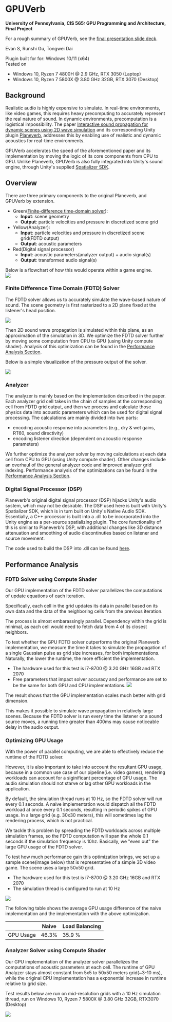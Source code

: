 GPUVerb
==================================
**University of Pennsylvania, CIS 565: GPU Programming and Architecture, Final Project**

For a rough summary of GPUVerb, see the [final presentation slide deck](https://docs.google.com/presentation/d/1_dvESQ91yGhgWl9Ghrnkg49GWdWTlzv3eApd4zdJ_No/edit?usp=sharing).

Evan S, Runshi Gu, Tongwei Dai

Plugin built for for: Windows 10/11 (x64)  
Tested on
- Windows 10, Ryzen 7 4800H @ 2.9 GHz, RTX 3050 (Laptop)
- Windows 10, Ryzen 7 5800X @ 3.80 GHz 32GB, RTX 3070 (Desktop)
## Background
Realistic audio is highly expensive to simulate. In real-time environments, like video games, this requires heavy precomputing to accurately represent the real nature of sound. In dynamic environments, precomputation is a logistical impossibility. The paper [Interactive sound propagation for dynamic scenes using 2D wave simulation](https://www.microsoft.com/en-us/research/uploads/prod/2020/08/Planeverb_CameraReady_wFonts.pdf) and its corresponding Unity plugin [Planeverb](https://github.com/themattrosen/Planeverb/tree/master/), addresses this by enabling use of realistic and dynamic acoustics for real-time environments. 

GPUVerb accelerates the speed of the aforementioned paper and its implementation by moving the logic of its core components from CPU to GPU. Unlike Planeverb, GPUVerb is also fully integrated into Unity's sound engine, through Unity's supplied [Spatializer SDK](https://docs.unity3d.com/Manual/AudioSpatializerSDK.html).

## Overview
There are three primary components to the original Planeverb, and GPUVerb by extension.

- Green([Finite-difference time-domain solver](https://en.wikipedia.org/wiki/Finite-difference_time-domain_method)):
  - **Input**: scene geometry
  - **Output**: particle velocities and pressure in discretized scene grid
- Yellow(Analyzer):
  - **Input**: particle velocities and pressure in discretized scene grid(FDTD output)
  - **Output**: acoustic parameters
- Red(Digital signal processor)
  - **Input**: acoustic parameters(analyzer output) + audio signal(s)
  - **Output**: transformed audio signal(s)

Below is a flowchart of how this would operate within a game engine.  
![](./ReadmeImgs/workflow.png)

### Finite Difference Time Domain (FDTD) Solver
The FDTD solver allows us to accurately simulate the wave-based nature of sound. The scene geometry is first rasterized to a 2D plane fixed at the listener's head position. 

![](./ReadmeImgs/rasterization.png)

Then 2D sound wave propagation is simulated within this plane, as an approximation of the simulation in 3D. We optimize the FDTD solver further by moving some computation from CPU to GPU (using Unity compute shader). Analysis of this optimization can be found in the [Performance Analysis Section](#performance-analysis).

Below is a simple visualization of the pressure output of the solver.

![](./ReadmeImgs/fdtd_demo.gif)

### Analyzer
The analyzer is mainly based on the implementation described in the paper. Each analyzer grid cell takes in the chain of samples at the corresponding cell from FDTD grid output, and then we process and calculate those physics data into acoustic parameters which can be used for digital signal processing. The calculations are mainly divided into two parts:
- encoding acoustic response into parameters (e.g., dry & wet gains, RT60, sound directivity)
- encoding listener direction (dependent on acoustic response parameters) 

We further optimize the analyzer solver by moving calculations at each data cell from CPU to GPU (using Unity compute shader). Other changes include an overhaul of the general analyzer code and improved analyzer grid indexing. Performance analysis of the optimizations can be found in the [Performance Analysis Section](#performance-analysis).


### Digital Signal Processor (DSP)
Planeverb's original digital signal processor (DSP) hijacks Unity's audio system, which may not be desirable. The DSP used here is built with Unity's Spatializer SDK, which is in turn built on Unity's Native Audio SDK. Essentially, a C++ processor is built into a .dll to be incorporated into the Unity engine as a per-source spatializing plugin. The core functionality of this is similar to Planeverb's DSP, with additional changes like 3D distance attenuation and smoothing of audio discontinuties based on listener and source movement. 

The code used to build the DSP into .dll can be found [here](https://github.com/GPUVerb/NativeDSPSandbox/tree/spatialize_focus/NativeCode).

## Performance Analysis
### FDTD Solver using Compute Shader
Our GPU implementation of the FDTD solver parallelizes the computations of update equations of each iteration.

Specifically, each cell in the grid updates its data in parallel based on its own data and the data of the neighboring cells from the previous iteration.

The process is almost embarassingly parallel. Dependency within the grid is minimal, as each cell would need to fetch data from 4 of its closest neighbors.

To test whether the GPU FDTD solver outperforms the original Planeverb implementation, we measure the time it takes to simulate the propagation of a single Gaussian pulse as grid size increases, for both implementations. Naturally, the lower the runtime, the more efficient the implementation.
- The hardware used for this test is i7-8700 @ 3.20 GHz 16GB and RTX 2070
- Free parameters that impact solver accuracy and performance are set to be the same for both GPU and CPU implementations.
![](./ReadmeImgs/FDTD_time.png)

The result shows that the GPU implementation scales much better with grid dimension. 

This makes it possible to simulate wave propagation in relatively large scenes. Because the FDTD solver is run every time the listener or a sound source moves, a running time greater than 400ms may cause noticeable delay in the audio output.

### Optimizing GPU Usage
With the power of parallel computing, we are able to effectively reduce the runtime of the FDTD solver.

However, it is also important to take into account the resultant GPU usage, because in a common use case of our pipeline(i.e. video games), rendering workloads can account for a siginificant percentage of GPU usage. The audio simulation should not starve or lag other GPU workloads in the application.

By default, the simulation thread runs at 10 Hz, so the FDTD solver will run every 0.1 seconds. A naive implementation would dispatch all the FDTD workload at once every 0.1 seconds, resulting in periodic spikes of GPU usage. In a large grid (e.g. 30x30 meters), this will sometimes lag the rendering process, which is not practical.

We tackle this problem by spreading the FDTD workloads across multiple simulation frames, so the FDTD computation will span the whole 0.1 seconds if the simulation frequency is 10hz. Basically, we "even out" the large GPU usage of the FDTD solver.

To test how much performance gain this optimization brings, we set up a sample scene(image below) that is representative of a simple 3D video game. The scene uses a large 50x50 grid.
- The hardware used for this test is i7-8700 @ 3.20 GHz 16GB and RTX 2070
- The simulation thread is configured to run at 10 Hz

![](./ReadmeImgs/scene.png)

The following table shows the average GPU usage difference of the naive implementation and the implementation with the above optimization.

|| Naive      | Load Balancing |
|--| -----------| ----------- |
|GPU Usage| 46.3%      | 35.9 %      |


### Analyzer Solver using Compute Shader
Our GPU implementation of the analyzer solver parallelizes the computations of acoustic parameters at each cell. The runtime of GPU Analyzer stays almost constant from 5x5 to 50x50 meters grid(~3-10 ms), while the original CPU implementation has a exponential increase in runtime relative to grid size.

Test results below are run on mid-resolution grids with a 10 Hz simulation thread, run on Windows 10, Ryzen 7 5800X @ 3.80 GHz 32GB, RTX3070 (Desktop)

![](./ReadmeImgs/Analyzer_comparison.png)
